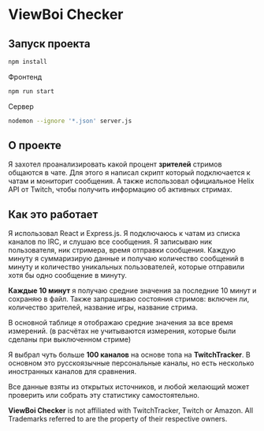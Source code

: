 # ViewBoi Checker

## Запуск проекта

```bash
npm install
```

Фронтенд

```bash
npm run start
```

Сервер

```bash
nodemon --ignore '*.json' server.js
```

## О проекте

Я захотел проанализировать какой процент **зрителей** стримов общаются в чате. Для этого я написал скрипт который
подключается к чатам и мониторит сообщения. А также использовал официальное Helix API от Twitch, чтобы получить
информацию об активных стримах.

## Как это работает

Я использовал React и Express.js. Я подключаюсь к чатам из списка каналов по IRC, и слушаю все сообщения. Я записываю
ник пользователя, ник стримера, время отправки сообщения. Каждую минуту я суммаризирую данные и получаю количество
сообщений в минуту и количество уникальных пользователей, которые отправили хотя бы одно сообщение в минуту.

**Каждые 10 минут** я получаю средние значения за последние 10 минут и сохраняю в файл. Также запрашиваю состояния
стримов: включен ли, количество зрителей, название игры, название стрима.

В основной таблице я отображаю средние значения за все время измерений. (в расчётах не учитываются измерения, которые
были сделаны при выключенном стриме)

Я выбрал чуть больше **100 каналов** на основе топа на **TwitchTracker**. В основном это русскоязычные персональные
каналы, но есть несколько иностранных каналов для сравнения.

Все данные взяты из открытых источников, и любой желающий может проверить или собрать эту статистику самостоятельно.

**ViewBoi Checker** is not affiliated with TwitchTracker, Twitch or Amazon. All Trademarks referred to are the property
of their respective owners.